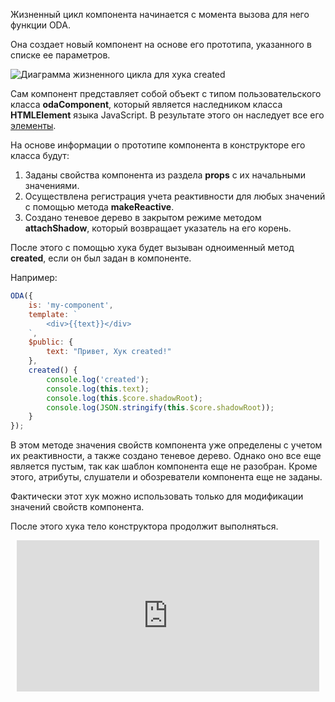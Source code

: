 Жизненный цикл компонента начинается с момента вызова для него функции ODA.

Она создает новый компонент на основе его прототипа, указанного в списке ее параметров.

![Диаграмма жизненного цикла для хука created](../learn/_help/ru/_images/hook-created.svg "Хук создания created")

Сам компонент представляет собой объект с типом пользовательского класса **odaComponent**, который является наследником класса **HTMLElement** языка JavaScript. В результате этого он наследует все его [элементы](https://html.spec.whatwg.org/multipage/dom.html#htmlelement "Interface класса HTMLElement").

На основе информации о прототипе компонента в конструкторе его класса будут:

1. Заданы свойства компонента из раздела **props** с их начальными значениями.
2. Осуществлена регистрация учета реактивности для любых значений с помощью метода **makeReactive**.
3. Создано теневое дерево в закрытом режиме методом **attachShadow**, который возвращает указатель на его корень.

После этого с помощью хука будет вызыван одноименный метод **created**, если он был задан в компоненте.

Например:

```javascript _run_edit_console_[my-component.js]
ODA({
    is: 'my-component',
    template: `
        <div>{{text}}</div>
    `,
    $public: {
        text: "Привет, Хук created!"
    },
    created() {
        console.log('created');
        console.log(this.text);
        console.log(this.$core.shadowRoot);
        console.log(JSON.stringify(this.$core.shadowRoot));
    }
});
```

В этом методе значения свойств компонента уже определены с учетом их реактивности, а также создано теневое дерево. Однако оно все еще является пустым, так как шаблон компонента еще не разобран. Кроме этого, атрибуты, слушатели и обозреватели компонента еще не заданы.

Фактически этот хук можно использовать только для модификации значений свойств компонента.

После этого хука тело конструктора продолжит выполняться.

<div style="position:relative;padding-bottom:48%; margin:10px">
    <iframe src="https://www.youtube.com/embed/L6CK0Re29Dc?start=0" frameborder="0" allow="accelerometer; autoplay; encrypted-media; gyroscope; picture-in-picture" allowfullscreen
    	style="position:absolute;width:100%;height:100%;"></iframe>
</div>
